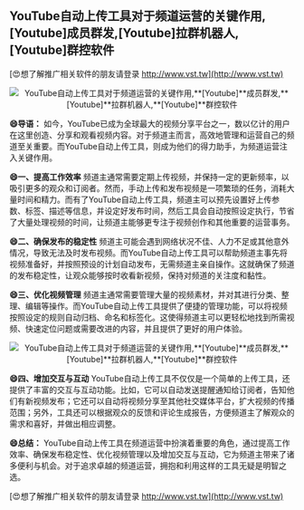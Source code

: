 ## **YouTube自动上传工具对于频道运营的关键作用,**[Youtube]**成员群发,**[Youtube]**拉群机器人,**[Youtube]**群控软件**

[😍想了解推广相关软件的朋友请登录 http://www.vst.tw](http://www.vst.tw)

 <center><img src="https://vst.tw/MP4/tuiguang/png/6.png" alt="YouTube自动上传工具对于频道运营的关键作用,**[Youtube]**成员群发,**[Youtube]**拉群机器人,**[Youtube]**群控软件"></center>

**😄导语：**
如今，YouTube已成为全球最大的视频分享平台之一，数以亿计的用户在这里创造、分享和观看视频内容。对于频道主而言，高效地管理和运营自己的频道至关重要。而YouTube自动上传工具，则成为他们的得力助手，为频道运营注入关键作用。

**😄一、提高工作效率**
频道主通常需要定期上传视频，并保持一定的更新频率，以吸引更多的观众和订阅者。然而，手动上传和发布视频是一项繁琐的任务，消耗大量时间和精力。而有了YouTube自动上传工具，频道主可以预先设置好上传参数、标签、描述等信息，并设定好发布时间，然后工具会自动按照设定执行，节省了大量处理视频的时间，让频道主能够更专注于视频创作和其他重要的运营事务。

**😄二、确保发布的稳定性**
频道主可能会遇到网络状况不佳、人力不足或其他意外情况，导致无法及时发布视频。而YouTube自动上传工具可以帮助频道主事先将视频准备好，并按照预设的计划自动发布，无需频道主亲自操作。这就确保了频道的发布稳定性，让观众能够按时收看新视频，保持对频道的关注度和黏性。

**😄三、优化视频管理**
频道主通常需要管理大量的视频素材，并对其进行分类、整理、编辑等操作。而YouTube自动上传工具提供了便捷的管理功能，可以将视频按照设定的规则自动归档、命名和标签化。这使得频道主可以更轻松地找到所需视频、快速定位问题或需要改进的内容，并且提供了更好的用户体验。

 <center><img src="https://vst.tw/MP4/tuiguang/png/3.png" alt="YouTube自动上传工具对于频道运营的关键作用,**[Youtube]**成员群发,**[Youtube]**拉群机器人,**[Youtube]**群控软件"></center>

**😄四、增加交互与互动**
YouTube自动上传工具不仅仅是一个简单的上传工具，还提供了丰富的交互与互动功能。比如，它可以自动发送提醒通知给订阅者，告知他们有新视频发布；它还可以自动将视频分享至其他社交媒体平台，扩大视频的传播范围；另外，工具还可以根据观众的反馈和评论生成报告，方便频道主了解观众的需求和喜好，并做出相应调整。

**😄总结：**
YouTube自动上传工具在频道运营中扮演着重要的角色，通过提高工作效率、确保发布稳定性、优化视频管理以及增加交互与互动，它为频道主带来了诸多便利与机会。对于追求卓越的频道运营，拥抱和利用这样的工具无疑是明智之选。

[😍想了解推广相关软件的朋友请登录 http://www.vst.tw](http://www.vst.tw)



